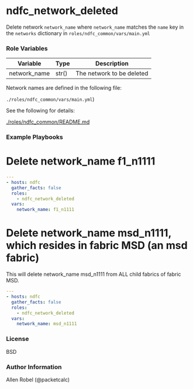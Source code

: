 # ndfc_network_deleted

Delete network ``network_name`` where ``network_name`` matches the ``name`` key in the ``networks`` dictionary in ``roles/ndfc_common/vars/main.yml``

### Role Variables

Variable        | Type  | Description
----------------|-------|----------------------------------------
network_name    | str() | The network to be deleted

Network names are defined in the following file:

``./roles/ndfc_common/vars/main.yml``)

See the following for details:

[./roles/ndfc_common/README.md](https://github.com/allenrobel/ndfc-roles/tree/master/roles/ndfc_common/README.md)


### Example Playbooks

# Delete network_name f1_n1111

```yaml
---
- hosts: ndfc
  gather_facts: false
  roles:
    - ndfc_network_deleted
  vars:
    network_name: f1_n1111
```

# Delete network_name msd_n1111, which resides in fabric MSD (an msd fabric)

This will delete network_name msd_n1111 from ALL child fabrics of fabric MSD.

```yaml
---
- hosts: ndfc
  gather_facts: false
  roles:
    - ndfc_network_deleted
  vars:
    network_name: msd_n1111
```

### License

BSD

### Author Information

Allen Robel (@packetcalc)
